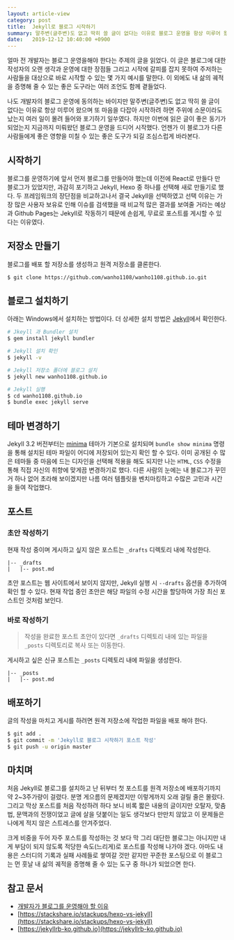 ```yaml
---
layout: article-view
category: post
title:  Jekyll로 블로그 시작하기
summary: 말주변(글주변)도 없고 딱히 쓸 글이 없다는 이유로 블로그 운영을 항상 미루어 왔었고 또 마음을 다잡아 시작하려 하면 주위에 소문이라도 났는지 여러 일이 몰려 들어와 포기하기 일쑤였다. 하지만 이번에 읽은 글이 좋은 동기가 되어 지금까지 미뤄왔던 블로그를 운영을 드디어 시작했다.
date:   2019-12-12 10:40:00 +0900
---
```


얼마 전 개발자는 블로그 운영을해야 한다는 주제의 글을 읽었다. 이 글은 블로그에 대한 작성자의 오랜 생각과 운영에 대한 장점들 그리고 시작에 갈피를 잡지 못하여 주저하는 사람들을 대상으로 바로 시작할 수 있는 몇 가지 예시를 말한다. 이 외에도 내 삶의 궤적을 증명해 줄 수 있는 좋은 도구라는 여러 조언도 함께 곁들었다.

나도 개발자의 블로그 운영에 동의하는 바이지만 말주변(글주변)도 없고 딱히 쓸 글이 없다는 이유로 항상 미루어 왔으며 또 마음을 다잡아 시작하려 하면 주위에 소문이라도 났는지 여러 일이 몰려 들어와 포기하기 일쑤였다. 하지만 이번에 읽은 글이 좋은 동기가 되었는지 지금까지 미뤄왔던 블로그 운영을 드디어 시작했다. 언젠가 이 블로그가 다른 사람들에게 좋은 영향을 미칠 수 있는 좋은 도구가 되길 조심스럽게 바라본다.

## 시작하기

 블로그를 운영하기에 앞서 먼저 블로그를 만들어야 했는데 이전에 React로 만들다 만 블로그가 있었지만, 과감히 포기하고 Jekyll, Hexo 중 하나를 선택해 새로 만들기로 했다. 두 프레임워크의 장단점을 비교하고나서 결국 Jekyll을 선택하였고 선택 이유는 가장 많은 사용자 보유로 인해 이슈를 검색했을 때 비교적 많은 결과를 보여줄 거라는 예상과 Github Pages는 Jekyll로 작동하기 때문에 손쉽게, 무료로 포스트를 게시할 수 있다는 이유였다.

## 저장소 만들기

블로그를 배포 할 저장소를 생성하고 원격 저장소를 클론한다.

```bash
$ git clone https://github.com/wanho1108/wanho1108.github.io.git
```

## 블로그 설치하기

아래는 Windows에서 설치하는 방법이다. 더 상세한 설치 방법은 [Jekyll](https://jekyllrb-ko.github.io/docs/installation/)에서 확인한다. 

```bash
# Jkeyll 과 Bundler 설치
$ gem install jekyll bundler

# Jekyll 설치 확인
$ jekyll -v

# Jekyll 저장소 폴더에 블로그 설치
$ jekyll new wanho1108.github.io

# Jekyll 실행
$ cd wanho1108.github.io
$ bundle exec jekyll serve
```

## 테마 변경하기

Jekyll 3.2 버전부터는 [minima](https://github.com/jekyll/minima) 테마가 기본으로 설치되며 `bundle show minima` 명령을 통해 설치된 테마 파일이 어디에 저장되어 있는지 확인 할 수 있다. 이미 공개된 수 많은 테마들 중 마음에 드는 디자인을 선택해 적용을 해도 되지만 나는 `HTML`, `CSS` 수정을 통해 직접 자신의 취향에 맞게끔 변경하기로 했다. 다른 사람의 눈에는 내 블로그가 꾸민 거 하나 없어 초라해 보이겠지만 나름 여러 템플릿을 벤치마킹하고 수많은 고민과 시간을 들여 작업했다.

## 포스트

### 초안 작성하기

현재 작성 중이며 게시하고 싶지 않은 포스트는 `_drafts` 디렉토리 내에 작성한다.

```
|-- _drafts
|   |-- post.md
```

초안 포스트는 웹 사이트에서 보이지 않지만, Jekyll 실행 시 `--drafts` 옵션을 추가하여 확인 할 수 있다. 현재 작업 중인 초안은 해당 파일의 수정 시간을 할당하여 가장 최신 포스트인 것처럼 보인다.

### 바로 작성하기

> 작성을 완료한 포스트 초안이 있다면 `_drafts` 디렉토리 내에 있는 파일을 `_posts` 디렉토리로 복사 또는 이동한다.

게시하고 싶은 신규 포스트는 `_posts` 디렉토리 내에 파일을 생성한다. 

```
|-- _posts
|   |-- post.md
```

## 배포하기

글의 작성을 마치고 게시를 하려면 원격 저장소에 작업한 파일을 배포 해야 한다.

```bash
$ git add .
$ git commit -m 'Jekyll로 블로그 시작하기 포스트 작성'
$ git push -u origin master
```

## 마치며

처음 Jekyll로 블로그를 설치하고 난 뒤부터 첫 포스트를 원격 저장소에 배포하기까지 약 2~3주가량이 걸렸다. 분명 게으름의 문제겠지만 이렇게까지 오래 걸릴 줄은 몰랐다. 그리고 막상 포스트를 처음 작성하려 하다 보니 비록 짧은 내용의 글이지만 오탈자, 맞춤법, 문맥과의 전쟁이었고 글에 살을 덧붙이는 일도 생각보다 만만치 않았고 이 문제들은 나에게 적지 않은 스트레스를 안겨주었다. 

크게 비중을 두어 자주 포스트를 작성하는 것 보다 막 그리 대단한 블로그는 아니지만 내게 부담이 되지 않도록 적당한 속도(느리게)로 포스트를 작성해 나가야 겠다. 아마도 내용은 스터디의 기록과 실패 사례들로 쌓여갈 것만 같지만 꾸준한 포스팅으로 이 블로그는 먼 훗날 내 삶의 궤적을 증명해 줄 수 있는 도구 중 하나가 되었으면 한다.

## 참고 문서

- [개발자가 블로그를 운영해야 할 이유](https://taegon.kim/archives/7107)
- [https://stackshare.io/stackups/hexo-vs-jekyll](https://stackshare.io/stackups/hexo-vs-jekyll)
- [https://jekyllrb-ko.github.io](https://jekyllrb-ko.github.io)